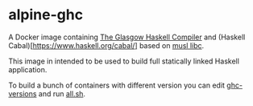# alpine-ghc
A Docker image containing [The Glasgow Haskell Compiler](https://www.haskell.org/ghc/)
and (Haskell Cabal)[https://www.haskell.org/cabal/] based on [musl libc](https://www.musl-libc.org/).

This image in intended to be used to build full statically linked Haskell application.

To build a bunch of containers with different version you can edit
[ghc-versions](ghc-versions) and run [all.sh](all.sh).
